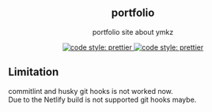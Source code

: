 <h2 align="center">portfolio</h2>

<p align="center">portfolio site about ymkz</a>

<p align="center">
   <a href="https://github.com/prettier/prettier/">
    <img alt="code style: prettier" src="https://img.shields.io/badge/code_style-prettier-ff69b4.svg?style=flat-square">
  </a>
  <a href="https://github.com/DevExpress/testcafe/">
    <img alt="code style: prettier" src="https://img.shields.io/badge/tested%20with-TestCafe-2fa4cf.svg?style=flat-square">
  </a>
</p>

## Limitation

commitlint and husky git hooks is not worked now.  
Due to the Netlify build is not supported git hooks maybe.
